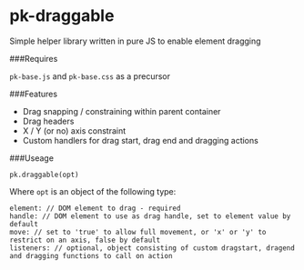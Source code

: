 pk-draggable
========

Simple helper library written in pure JS to enable element dragging

###Requires

`pk-base.js` and `pk-base.css` as a precursor

###Features

- Drag snapping / constraining within parent container
- Drag headers
- X / Y (or no) axis constraint
- Custom handlers for drag start, drag end and dragging actions

###Useage

`pk.draggable(opt)`

Where `opt` is an object of the following type:

```(javascript)
element: // DOM element to drag - required
handle: // DOM element to use as drag handle, set to element value by default
move: // set to 'true' to allow full movement, or 'x' or 'y' to restrict on an axis, false by default
listeners: // optional, object consisting of custom dragstart, dragend and dragging functions to call on action
```



